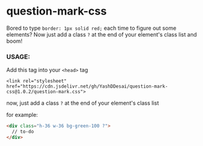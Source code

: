 # question-mark-css
Bored to type `border: 1px solid red;` each time to figure out some elements? Now just add a class `?` at the end of your element's class list and boom!


### USAGE:  

Add this tag into your `<head>` tag

`<link rel="stylesheet" href="https://cdn.jsdelivr.net/gh/YashDDesai/question-mark-css@1.0.2/question-mark.css">`

now,
just add a class `?` at the end of your element's class list

for example: 
```html
<div class="h-36 w-36 bg-green-100 ?">
  // to-do
</div>
```
